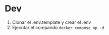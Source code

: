 
# Dev
1. Clonar el .env.template y crear el .env
2. Ejecutar el compando ```docker compose up -d```

